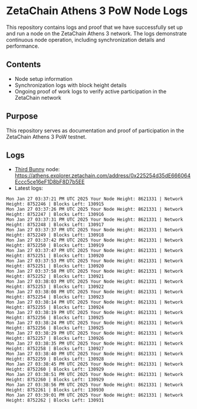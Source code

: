 # ZetaChain Athens 3 PoW Node Logs
This repository contains logs and proof that we have successfully set up and run a node on the ZetaChain Athens 3 network. The logs demonstrate continuous node operation, including synchronization details and performance.

## Contents
- Node setup information
- Synchronization logs with block height details
- Ongoing proof of work logs to verify active participation in the ZetaChain network

## Purpose
This repository serves as documentation and proof of participation in the ZetaChain Athens 3 PoW testnet.

## Logs

- [Third Bunny](https://thirdbunny.xyz/) node: https://athens.explorer.zetachain.com/address/0x225254d35dE666064Eccc5ce16eF1D8bF8D7b5EE
- Latest logs:
```
Mon Jan 27 03:37:21 PM UTC 2025 Your Node Height: 8621331 | Network Height: 8752246 | Blocks Left: 130915
Mon Jan 27 03:37:26 PM UTC 2025 Your Node Height: 8621331 | Network Height: 8752247 | Blocks Left: 130916
Mon Jan 27 03:37:31 PM UTC 2025 Your Node Height: 8621331 | Network Height: 8752248 | Blocks Left: 130917
Mon Jan 27 03:37:37 PM UTC 2025 Your Node Height: 8621331 | Network Height: 8752249 | Blocks Left: 130918
Mon Jan 27 03:37:42 PM UTC 2025 Your Node Height: 8621331 | Network Height: 8752250 | Blocks Left: 130919
Mon Jan 27 03:37:47 PM UTC 2025 Your Node Height: 8621331 | Network Height: 8752251 | Blocks Left: 130920
Mon Jan 27 03:37:53 PM UTC 2025 Your Node Height: 8621331 | Network Height: 8752251 | Blocks Left: 130920
Mon Jan 27 03:37:58 PM UTC 2025 Your Node Height: 8621331 | Network Height: 8752252 | Blocks Left: 130921
Mon Jan 27 03:38:03 PM UTC 2025 Your Node Height: 8621331 | Network Height: 8752253 | Blocks Left: 130922
Mon Jan 27 03:38:08 PM UTC 2025 Your Node Height: 8621331 | Network Height: 8752254 | Blocks Left: 130923
Mon Jan 27 03:38:14 PM UTC 2025 Your Node Height: 8621331 | Network Height: 8752255 | Blocks Left: 130924
Mon Jan 27 03:38:19 PM UTC 2025 Your Node Height: 8621331 | Network Height: 8752256 | Blocks Left: 130925
Mon Jan 27 03:38:24 PM UTC 2025 Your Node Height: 8621331 | Network Height: 8752256 | Blocks Left: 130925
Mon Jan 27 03:38:29 PM UTC 2025 Your Node Height: 8621331 | Network Height: 8752257 | Blocks Left: 130926
Mon Jan 27 03:38:35 PM UTC 2025 Your Node Height: 8621331 | Network Height: 8752258 | Blocks Left: 130927
Mon Jan 27 03:38:40 PM UTC 2025 Your Node Height: 8621331 | Network Height: 8752259 | Blocks Left: 130928
Mon Jan 27 03:38:45 PM UTC 2025 Your Node Height: 8621331 | Network Height: 8752260 | Blocks Left: 130929
Mon Jan 27 03:38:51 PM UTC 2025 Your Node Height: 8621331 | Network Height: 8752260 | Blocks Left: 130929
Mon Jan 27 03:38:56 PM UTC 2025 Your Node Height: 8621331 | Network Height: 8752261 | Blocks Left: 130930
Mon Jan 27 03:39:01 PM UTC 2025 Your Node Height: 8621331 | Network Height: 8752262 | Blocks Left: 130931
```
